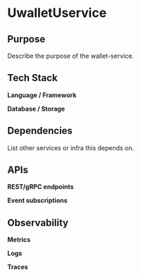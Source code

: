 # UwalletUservice

## Purpose
Describe the purpose of the wallet-service.

## Tech Stack
**Language / Framework**

**Database / Storage**

## Dependencies
List other services or infra this depends on.

## APIs
**REST/gRPC endpoints**

**Event subscriptions**

## Observability
**Metrics**

**Logs**

**Traces**
